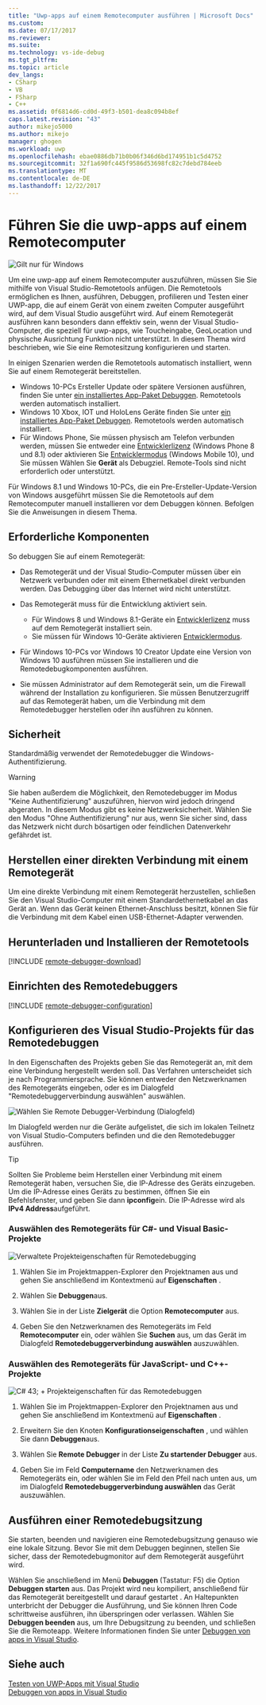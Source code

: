 ```yaml
---
title: "Uwp-apps auf einem Remotecomputer ausführen | Microsoft Docs"
ms.custom: 
ms.date: 07/17/2017
ms.reviewer: 
ms.suite: 
ms.technology: vs-ide-debug
ms.tgt_pltfrm: 
ms.topic: article
dev_langs:
- CSharp
- VB
- FSharp
- C++
ms.assetid: 0f6814d6-cd0d-49f3-b501-dea8c094b8ef
caps.latest.revision: "43"
author: mikejo5000
ms.author: mikejo
manager: ghogen
ms.workload: uwp
ms.openlocfilehash: ebae0886db71b0b06f346d6bd174951b1c5d4752
ms.sourcegitcommit: 32f1a690fc445f9586d53698fc82c7debd784eeb
ms.translationtype: MT
ms.contentlocale: de-DE
ms.lasthandoff: 12/22/2017
---
```

# <a name="run-uwp-apps-on-a-remote-machine"></a>Führen Sie die uwp-apps auf einem Remotecomputer
![Gilt nur für Windows](../debugger/media/windows_only_content.png "Windows_only_content")  
  
Um eine uwp-app auf einem Remotecomputer auszuführen, müssen Sie Sie mithilfe von Visual Studio-Remotetools anfügen. Die Remotetools ermöglichen es Ihnen, ausführen, Debuggen, profilieren und Testen einer UWP-app, die auf einem Gerät von einem zweiten Computer ausgeführt wird, auf dem Visual Studio ausgeführt wird. Auf einem Remotegerät ausführen kann besonders dann effektiv sein, wenn der Visual Studio-Computer, die speziell für uwp-apps, wie Toucheingabe, GeoLocation und physische Ausrichtung Funktion nicht unterstützt. In diesem Thema wird beschrieben, wie Sie eine Remotesitzung konfigurieren und starten.

In einigen Szenarien werden die Remotetools automatisch installiert, wenn Sie auf einem Remotegerät bereitstellen.

- Windows 10-PCs Ersteller Update oder spätere Versionen ausführen, finden Sie unter [ein installiertes App-Paket Debuggen](debug-installed-app-package.md#remote). Remotetools werden automatisch installiert.
- Windows 10 Xbox, IOT und HoloLens Geräte finden Sie unter [ein installiertes App-Paket Debuggen](debug-installed-app-package.md#remote). Remotetools werden automatisch installiert.
- Für Windows Phone, Sie müssen physisch am Telefon verbunden werden, müssen Sie entweder eine [Entwicklerlizenz](https://msdn.microsoft.com/en-us/library/windows/apps/xaml/hh974578.aspx) (Windows Phone 8 und 8.1) oder aktivieren Sie [Entwicklermodus](/windows/uwp/get-started/enable-your-device-for-development) (Windows Mobile 10), und Sie müssen Wählen Sie **Gerät** als Debugziel. Remote-Tools sind nicht erforderlich oder unterstützt.

Für Windows 8.1 und Windows 10-PCs, die ein Pre-Ersteller-Update-Version von Windows ausgeführt müssen Sie die Remotetools auf dem Remotecomputer manuell installieren vor dem Debuggen können. Befolgen Sie die Anweisungen in diesem Thema.
  
##  <a name="BKMK_Prerequisites"></a> Erforderliche Komponenten  
 So debuggen Sie auf einem Remotegerät:  
  
-   Das Remotegerät und der Visual Studio-Computer müssen über ein Netzwerk verbunden oder mit einem Ethernetkabel direkt verbunden werden. Das Debugging über das Internet wird nicht unterstützt.  

- Das Remotegerät muss für die Entwicklung aktiviert sein.

    - Für Windows 8 und Windows 8.1-Geräte ein [Entwicklerlizenz](https://msdn.microsoft.com/en-us/library/windows/apps/xaml/hh974578.aspx) muss auf dem Remotegerät installiert sein.
    - Sie müssen für Windows 10-Geräte aktivieren [Entwicklermodus](/windows/uwp/get-started/enable-your-device-for-development). 
  
-   Für Windows 10-PCs vor Windows 10 Creator Update eine Version von Windows 10 ausführen müssen Sie installieren und die Remotedebugkomponenten ausführen.
  
-   Sie müssen Administrator auf dem Remotegerät sein, um die Firewall während der Installation zu konfigurieren. Sie müssen Benutzerzugriff auf das Remotegerät haben, um die Verbindung mit dem Remotedebugger herstellen oder ihn ausführen zu können.  
  
##  <a name="BKMK_Security"></a> Sicherheit  
 Standardmäßig verwendet der Remotedebugger die Windows-Authentifizierung.  
  
> [!WARNING]
>  Sie haben außerdem die Möglichkeit, den Remotedebugger im Modus "Keine Authentifizierung" auszuführen, hiervon wird jedoch dringend abgeraten. In diesem Modus gibt es keine Netzwerksicherheit. Wählen Sie den Modus "Ohne Authentifizierung" nur aus, wenn Sie sicher sind, dass das Netzwerk nicht durch bösartigen oder feindlichen Datenverkehr gefährdet ist.  
  
##  <a name="BKMK_DirectConnect"></a> Herstellen einer direkten Verbindung mit einem Remotegerät  
 Um eine direkte Verbindung mit einem Remotegerät herzustellen, schließen Sie den Visual Studio-Computer mit einem Standardethernetkabel an das Gerät an. Wenn das Gerät keinen Ethernet-Anschluss besitzt, können Sie für die Verbindung mit dem Kabel einen USB-Ethernet-Adapter verwenden.  
  
## <a name="BKMK_download"></a>Herunterladen und Installieren der Remotetools

[!INCLUDE [remote-debugger-download](../debugger/includes/remote-debugger-download.md)]
  
## <a name="BKMK_setup"></a>Einrichten des Remotedebuggers

[!INCLUDE [remote-debugger-configuration](../debugger/includes/remote-debugger-configuration.md)]
  
##  <a name="BKMK_ConnectVS"></a> Konfigurieren des Visual Studio-Projekts für das Remotedebuggen  
 In den Eigenschaften des Projekts geben Sie das Remotegerät an, mit dem eine Verbindung hergestellt werden soll. Das Verfahren unterscheidet sich je nach Programmiersprache. Sie können entweder den Netzwerknamen des Remotegeräts eingeben, oder es im Dialogfeld "Remotedebuggerverbindung auswählen" auswählen.  
  
 ![Wählen Sie Remote Debugger-Verbindung (Dialogfeld)](../debugger/media/vsrun_selectremotedebuggerdlg.png "VSRUN_SelectRemoteDebuggerDlg")  
  
 Im Dialogfeld werden nur die Geräte aufgelistet, die sich im lokalen Teilnetz von Visual Studio-Computers befinden und die den Remotedebugger ausführen.  
  
> [!TIP]
>  Sollten Sie Probleme beim Herstellen einer Verbindung mit einem Remotegerät haben, versuchen Sie, die IP-Adresse des Geräts einzugeben. Um die IP-Adresse eines Geräts zu bestimmen, öffnen Sie ein Befehlsfenster, und geben Sie dann **ipconfig**ein. Die IP-Adresse wird als **IPv4 Address**aufgeführt.  
  
###  <a name="BKMK_Choosing_the_remote_device_for_C__and_Visual_Basic_projects"></a> Auswählen des Remotegeräts für C#- und Visual Basic-Projekte  
 ![Verwaltete Projekteigenschaften für Remotedebugging](../debugger/media/vsrun_managed_projprop_remote.png "VSRUN_Managed_ProjProp_Remote")  
  
1.  Wählen Sie im Projektmappen-Explorer den Projektnamen aus und gehen Sie anschließend im Kontextmenü auf **Eigenschaften** .  
  
2.  Wählen Sie **Debuggen**aus.  
  
3.  Wählen Sie in der Liste **Zielgerät** die Option **Remotecomputer** aus.  
  
4.  Geben Sie den Netzwerknamen des Remotegeräts im Feld **Remotecomputer** ein, oder wählen Sie **Suchen** aus, um das Gerät im Dialogfeld **Remotedebuggerverbindung auswählen** auszuwählen.  
  
###  <a name="BKMK_Choosing_the_remote_device_for_JavaScript_and_C___projects"></a> Auswählen des Remotegeräts für JavaScript- und C++-Projekte  
 ![C# 43; &#43; Projekteigenschaften für das Remotedebuggen](../debugger/media/vsrun_cpp_projprop_remote.png "VSRUN_CPP_ProjProp_Remote")  
  
1.  Wählen Sie im Projektmappen-Explorer den Projektnamen aus und gehen Sie anschließend im Kontextmenü auf **Eigenschaften** .  
  
2.  Erweitern Sie den Knoten **Konfigurationseigenschaften** , und wählen Sie dann **Debuggen**aus.  
  
3.  Wählen Sie **Remote Debugger** in der Liste **Zu startender Debugger** aus.  
  
4.  Geben Sie im Feld **Computername** den Netzwerknamen des Remotegeräts ein, oder wählen Sie im Feld den Pfeil nach unten aus, um im Dialogfeld **Remotedebuggerverbindung auswählen** das Gerät auszuwählen.  
  
##  <a name="BKMK_RunRemoteDebug"></a> Ausführen einer Remotedebugsitzung  
 Sie starten, beenden und navigieren eine Remotedebugsitzung genauso wie eine lokale Sitzung. Bevor Sie mit dem Debuggen beginnen, stellen Sie sicher, dass der Remotedebugmonitor auf dem Remotegerät ausgeführt wird.  
  
 Wählen Sie anschließend im Menü **Debuggen** (Tastatur: F5) die Option **Debuggen starten** aus. Das Projekt wird neu kompiliert, anschließend für das Remotegerät bereitgestellt und darauf gestartet . An Haltepunkten unterbricht der Debugger die Ausführung, und Sie können Ihren Code schrittweise ausführen, ihn überspringen oder verlassen. Wählen Sie **Debuggen beenden** aus, um Ihre Debugsitzung zu beenden, und schließen Sie die Remoteapp. Weitere Informationen finden Sie unter [Debuggen von apps in Visual Studio](../debugger/debug-store-apps-in-visual-studio.md).  
  
## <a name="see-also"></a>Siehe auch  
 [Testen von UWP-Apps mit Visual Studio](../test/testing-store-apps-with-visual-studio.md)   
 [Debuggen von apps in Visual Studio](../debugger/debug-store-apps-in-visual-studio.md)